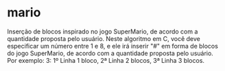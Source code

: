 # mario
Inserção de blocos inspirado no jogo SuperMario, de acordo com a quantidade proposta pelo usuário.
Neste algoritmo em C, você deve especificar um número entre 1 e 8, e ele irá inserir "#" em forma de blocos do jogo SuperMario, de acordo com a quantidade proposta pelo usuário. Por exemplo: 3: 1º Linha 1 bloco, 2ª Linha 2 blocos, 3ª Linha 3 blocos.
